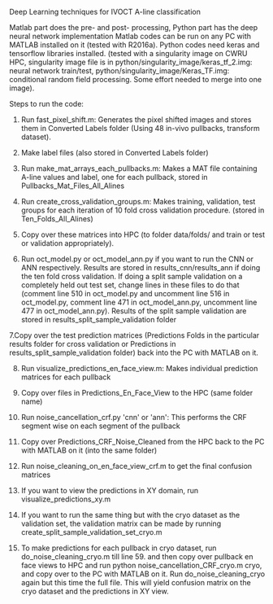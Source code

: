 Deep Learning techniques for IVOCT A-line classification

Matlab part does the pre- and post- processing, Python part has the deep neural network implementation
Matlab codes can be run on any PC with MATLAB installed on it (tested with R2016a).
Python codes need keras and tensorflow libraries installed. (tested with a singularity image on CWRU HPC, singularity image file is in python/singularity_image/keras_tf_2.img: neural network train/test, python/singularity_image/Keras_TF.img: conditional random field processing. Some effort needed to merge into one image).

Steps to run the code:

1. Run fast_pixel_shift.m: Generates the pixel shifted images and stores them in Converted Labels folder (Using 48 in-vivo pullbacks, transform dataset).

2. Make label files (also stored in Converted Labels folder)

3. Run make_mat_arrays_each_pullbacks.m: Makes a MAT file containing A-line values and label, one for each pullback, stored in Pullbacks_Mat_Files_All_Alines

4. Run create_cross_validation_groups.m: Makes training, validation, test groups for each iteration of 10 fold cross validation procedure. (stored in Ten_Folds_All_Alines)

5. Copy over these matrices into HPC (to folder data/folds/ and train or test or validation appropriately).

6. Run oct_model.py or oct_model_ann.py if you want to run the CNN or ANN respectively. Results are stored in results_cnn/results_ann if doing the ten fold cross validation. If doing a split sample validation on a completely held out test set, change lines in these files to do that (comment line 510 in oct_model.py and uncomment line 516 in oct_model.py, comment line 471 in oct_model_ann.py, uncomment line 477 in oct_model_ann.py). Results of the split sample validation are stored in results_split_sample_validation folder

7.Copy over the test prediction matrices (Predictions Folds in the particular results folder for cross validation or Predictions in results_split_sample_validation folder) back into the PC with MATLAB on it.

8. Run visualize_predictions_en_face_view.m: Makes individual prediction matrices for each pullback

9. Copy over files in Predictions_En_Face_View to the HPC (same folder name)

10. Run noise_cancellation_crf.py 'cnn' or 'ann': This performs the CRF segment wise on each segment of the pullback

11. Copy over Predictions_CRF_Noise_Cleaned from the HPC back to the PC with MATLAB on it (into the same folder)

12. Run noise_cleaning_on_en_face_view_crf.m to get the final confusion matrices

13. If you want to view the predictions in XY domain, run visualize_predictions_xy.m

14. If you want to run the same thing but with the cryo dataset as the validation set, the validation matrix can be made by running create_split_sample_validation_set_cryo.m

15. To make predictions for each pullback in cryo dataset, run do_noise_cleaning_cryo.m till line 59. and then copy over pullback en face views to HPC and run python noise_cancellation_CRF_cryo.m cryo, and copy over to the PC with MATLAB on it. Run do_noise_cleaning_cryo again but this time the full file. This will yield confusion matrix on the cryo dataset and the predictions in XY view.

